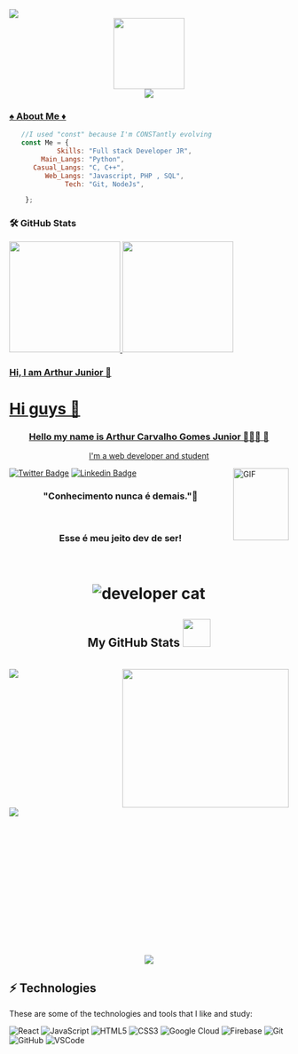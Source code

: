 <img src="https://komarev.com/ghpvc/?username=ArthurHydr&color=blueviolet&style=flat">
<div align='center'>
    <a href="https://github.com/arthurjunior">
    <img src='https://github.com/dotOttoni/arthurjunior/blob/main/hacker-25897.png' height='128px' weidth'128px' target="_blank"><br>
    <img src="https://readme-typing-svg.herokuapp.com?color=%23B836F7&center=true&vCenter=true&multiline=true&width=500&height=65&lines=Hello+Friend!;My+name+is+Arthur%2C+and+I'm+a+Developer">
</div>

</div>
  
  ### ♠️ About Me ♦️
 
```js
   //I used "const" because I'm CONSTantly evolving
   const Me = {
            Skills: "Full stack Developer JR",
        Main_Langs: "Python",
      Casual_Langs: "C, C++", 
         Web_Langs: "Javascript, PHP , SQL",
              Tech: "Git, NodeJs",

    };

```

 ### 🛠️ GitHub Stats

<div>
  <a href="https://github.com/arthurjunior">
  <img height="200em" src="https://activity-graph.herokuapp.com/graph?username=ArthurHydr&theme=github&bg_color=20232a&hide_border=true"/>
  <img height="200em" src="https://github-readme-stats.vercel.app/api/top-langs/?username=arthurjunior&hide_border=1&theme=react&hide=issues&langs_count=5&custom_title=Top%20Languages"/>
<div>

### Hi, I am Arthur Junior 👋

<!--
**arthurjunior/arthurjunior** is a ✨ _special_ ✨ repository because its `README.md` (this file) appears on your GitHub profile.

Here are some ideas to get you started:

- 🔭 I’m currently working on ...
- 🌱 I’m currently learning ...
- 👯 I’m looking to collaborate on ...
- 🤔 I’m looking for help with ...
- 💬 Ask me about ...
- 📫 How to reach me: ...
- 😄 Pronouns: ...
- ⚡ Fun fact: ...
-->
# Hi guys 👋

<h3><p align="center">Hello my name is Arthur Carvalho Gomes Junior 👨🏻‍💻 🚀</p></h3>
<p align="center">I'm a web developer and student</p>
<a href="https://github.com/arthurjunior/"> <img align="right" alt="GIF" width="100px" height="130px" src="https://media.giphy.com/media/SS8CV2rQdlYNLtBCiF/source.gif" /> </a>


[![Twitter Badge](https://img.shields.io/badge/-Twitter-blue?style=flat-square&labelColor=blue&logo=twitter&logoColor=white&link=https://twitter.com/arthug7)](https://twitter.com/arthug7)
[![Linkedin Badge](https://img.shields.io/badge/-LinkedIn-blue?style=flat-square&logo=Linkedin&logoColor=white&link=https://www.linkedin.com/in/devarthur/)](https://www.linkedin.com/in/devarthur/) 




<h3><p align="center"> "Conhecimento nunca é demais."🧠</p></h3>
<br/>
<h3><p align="center"> Esse é meu jeito dev de ser!</p></h3>
<br/>









<h1 align="center">
  <img src="./giphy.gif" alt="developer cat" />
</h1>

<!--  My GitHub Stats and some gifs  -->
<div>
  <h2 align='center'>
  My GitHub Stats <img width='50px' height='50px' src="https://c.tenor.com/y2JXkY1pXkwAAAAC/cat-computer.giff">
  </h2>
<br>

  <img align="left" src="https://github-readme-stats.vercel.app/api?username=arthurjunior&hide=contribs,prs&show_icons=true&theme=onedark"/>
  <div align="right"><img width="300px" height="250px" src="https://c.tenor.com/AlUkiGkR2j8AAAAC/new-game-ahagon-umiko-programming.gif"></div>
  <img align="left" src="https://github-readme-stats.vercel.app/api/top-langs/?username=arthurjunior&theme=onedark">

  <br><br><br><br><br><br><br><br><br><br><br><br><br><br>

  <div align='center'>
  <img src="https://github-profile-trophy.vercel.app/?username=arthurjunior&rank=SECRET,SSS,SS,S,AAA,AA,A,B,C&theme=onedark"/>
  </div>
</div>

## ⚡️ Technologies

These are some of the technologies and tools that I like and study:

![React](https://img.shields.io/badge/-React-black?style=flat-square&logo=react)
![JavaScript](https://img.shields.io/badge/-JavaScript-black?style=flat-square&logo=javascript)
![HTML5](https://img.shields.io/badge/-HTML5-E34F26?style=flat-square&logo=html5&logoColor=white)
![CSS3](https://img.shields.io/badge/-CSS3-1572B6?style=flat-square&logo=css3)
![Google Cloud](https://img.shields.io/badge/Google%20Cloud-4285F4?style=flat-square&logo=google-cloud&logoColor=white)
![Firebase](https://img.shields.io/badge/Firebase-FFCA28?style=flat-square&logo=firebase&logoColor=white)
![Git](https://img.shields.io/badge/-Git-black?style=flat-square&logo=git)
![GitHub](https://img.shields.io/badge/-GitHub-181717?style=flat-square&logo=github)
![VSCode](https://img.shields.io/badge/-VSCode-007ACC?style=flat-square&logo=visual-studio-code&logoColor=white)

